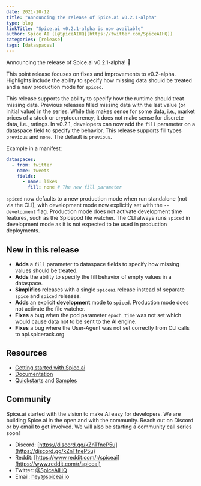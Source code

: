 ```yaml
---
date: 2021-10-12
title: "Announcing the release of Spice.ai v0.2.1-alpha"
type: blog
linkTitle: "Spice.ai v0.2.1-alpha is now available"
author: Spice AI ([@SpiceAIHQ](https://twitter.com/SpiceAIHQ))
categories: [release]
tags: [dataspaces]
---
```


Announcing the release of Spice.ai v0.2.1-alpha! 🚚

This point release focuses on fixes and improvements to v0.2-alpha. Highlights include the ability to specify how missing data should be treated and a new production mode for `spiced`.

This release supports the ability to specify how the runtime should treat missing data. Previous releases filled missing data with the last value (or initial value) in the series. While this makes sense for some data, i.e., market prices of a stock or cryptocurrency, it does not make sense for discrete data, i.e., ratings. In v0.2.1, developers can now add the `fill` parameter on a dataspace field to specify the behavior. This release supports fill types `previous` and `none`. The default is `previous`.

Example in a manifest:

```yaml
dataspaces:
  - from: twitter
    name: tweets
    fields:
      - name: likes
        fill: none # The new fill parameter
```

`spiced` now defaults to a new production mode when run standalone (not via the CLI), with development mode now explicitly set with the `--development` flag. Production mode does not activate development time features, such as the Spicepod file watcher. The CLI always runs `spiced` in development mode as it is not expected to be used in production deployments.

## New in this release

- **Adds** a `fill` parameter to dataspace fields to specify how missing values should be treated.
- **Adds** the ability to specify the fill behavior of empty values in a dataspace.
- **Simplifies** releases with a single `spiceai` release instead of separate `spice` and `spiced` releases.
- **Adds** an explicit **development** mode to `spiced`. Production mode does not activate the file watcher.
- **Fixes** a bug when the pod parameter `epoch_time` was not set which would cause data not to be sent to the AI engine.
- **Fixes** a bug where the User-Agent was not set correctly from CLI calls to api.spicerack.org

## Resources

- [Getting started with Spice.ai](https://docs.spiceai.org/getting-started/)
- [Documentation](https://docs.spiceai.org/)
- [Quickstarts](https://github.com/spiceai/quickstarts/blob/trunk/README.md) and [Samples](https://github.com/spiceai/samples/blob/trunk/README.md)

## Community

Spice.ai started with the vision to make AI easy for developers. We are building Spice.ai in the open and with the community. Reach out on Discord or by email to get involved. We will also be starting a community call series soon!

- Discord: [https://discord.gg/kZnTfneP5u](https://discord.gg/kZnTfneP5u)
- Reddit: [https://www.reddit.com/r/spiceai](https://www.reddit.com/r/spiceai)
- Twitter: [@SpiceAIHQ](https://twitter.com/spiceaihq)
- Email: [hey@spiceai.io](mailto:hey@spiceai.io)
